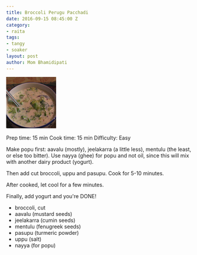 ```yaml
---
title: Broccoli Perugu Pacchadi
date: 2016-09-15 08:45:00 Z
category:
- raita
tags:
- tangy
- soaker
layout: post
author: Mom Bhamidipati
---
```


![](/assets/img/0c20b2f3b11ee671e6312284940237c3.png)

Prep time: 15 min
Cook time: 15 min
Difficulty: Easy

Make popu first: aavalu (mostly), jeelakarra (a little less), mentulu (the least, or else too bitter). Use nayya (ghee) for popu and not oil, since this will mix with another dairy product (yogurt).

Then add cut broccoli, uppu and pasupu. Cook for 5-10 minutes.

After cooked, let cool for a few minutes.

Finally, add yogurt and you're DONE!

<ul>
    <li>broccoli, cut</li>
    <li>aavalu (mustard seeds)</li>
    <li>jeelakarra (cumin seeds)</li>
    <li>mentulu (fenugreek seeds)</li>
    <li>pasupu (turmeric powder)</li>
    <li>uppu (salt)</li>
    <li>nayya (for popu)</li>
</ul>